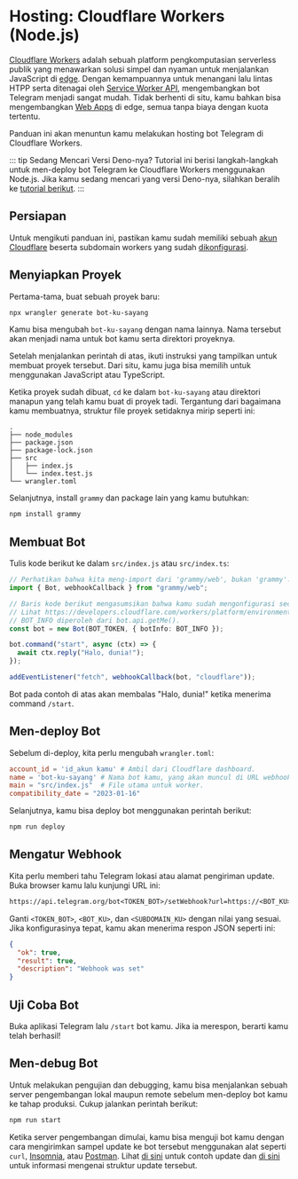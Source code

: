 # Hosting: Cloudflare Workers (Node.js)

[Cloudflare Workers](https://workers.cloudflare.com/) adalah sebuah platform pengkomputasian serverless publik yang menawarkan solusi simpel dan nyaman untuk menjalankan JavaScript di [edge](https://en.wikipedia.org/wiki/Edge_computing).
Dengan kemampuannya untuk menangani lalu lintas HTPP serta ditenagai oleh [Service Worker API](https://developer.mozilla.org/en-US/docs/Web/API/Service_Worker_API), mengembangkan bot Telegram menjadi sangat mudah.
Tidak berhenti di situ, kamu bahkan bisa mengembangkan [Web Apps](https://core.telegram.org/bots/webapps) di edge, semua tanpa biaya dengan kuota tertentu.

Panduan ini akan menuntun kamu melakukan hosting bot Telegram di Cloudflare Workers.

::: tip Sedang Mencari Versi Deno-nya?
Tutorial ini berisi langkah-langkah untuk men-deploy bot Telegram ke Cloudflare Workers menggunakan Node.js.
Jika kamu sedang mencari yang versi Deno-nya, silahkan beralih ke [tutorial berikut](./cloudflare-workers).
:::

## Persiapan

Untuk mengikuti panduan ini, pastikan kamu sudah memiliki sebuah [akun Cloudflare](https://dash.cloudflare.com/login) beserta subdomain workers yang sudah [dikonfigurasi](https://dash.cloudflare.com/?account=workers).

## Menyiapkan Proyek

Pertama-tama, buat sebuah proyek baru:

```sh
npx wrangler generate bot-ku-sayang
```

Kamu bisa mengubah `bot-ku-sayang` dengan nama lainnya.
Nama tersebut akan menjadi nama untuk bot kamu serta direktori proyeknya.

Setelah menjalankan perintah di atas, ikuti instruksi yang tampilkan untuk membuat proyek tersebut.
Dari situ, kamu juga bisa memilih untuk menggunakan JavaScript atau TypeScript.

Ketika proyek sudah dibuat, `cd` ke dalam `bot-ku-sayang` atau direktori manapun yang telah kamu buat di proyek tadi.
Tergantung dari bagaimana kamu membuatnya, struktur file proyek setidaknya mirip seperti ini:

```asciiart:no-line-numbers
.
├── node_modules
├── package.json
├── package-lock.json
├── src
│   ├── index.js
│   └── index.test.js
└── wrangler.toml
```

Selanjutnya, install `grammy` dan package lain yang kamu butuhkan:

```sh
npm install grammy
```

## Membuat Bot

Tulis kode berikut ke dalam `src/index.js` atau `src/index.ts`:

```ts
// Perhatikan bahwa kita meng-import dari 'grammy/web', bukan 'grammy'.
import { Bot, webhookCallback } from "grammy/web";

// Baris kode berikut mengasumsikan bahwa kamu sudah mengonfigurasi secret BOT_TOKEN dan BOT_INFO.
// Lihat https://developers.cloudflare.com/workers/platform/environment-variables/#secrets-on-deployed-workers.
// BOT_INFO diperoleh dari bot.api.getMe().
const bot = new Bot(BOT_TOKEN, { botInfo: BOT_INFO });

bot.command("start", async (ctx) => {
  await ctx.reply("Halo, dunia!");
});

addEventListener("fetch", webhookCallback(bot, "cloudflare"));
```

Bot pada contoh di atas akan membalas "Halo, dunia!" ketika menerima command `/start`.

## Men-deploy Bot

Sebelum di-deploy, kita perlu mengubah `wrangler.toml`:

```toml
account_id = 'id_akun kamu' # Ambil dari Cloudflare dashboard.
name = 'bot-ku-sayang' # Nama bot kamu, yang akan muncul di URL webhook, misalnya: https://bot-ku-sayang.subdomain-ku.workers.dev
main = "src/index.js"  # File utama untuk worker.
compatibility_date = "2023-01-16"
```

Selanjutnya, kamu bisa deploy bot menggunakan perintah berikut:

```sh
npm run deploy
```

## Mengatur Webhook

Kita perlu memberi tahu Telegram lokasi atau alamat pengiriman update.
Buka browser kamu lalu kunjungi URL ini:

```txt
https://api.telegram.org/bot<TOKEN_BOT>/setWebhook?url=https://<BOT_KU>.<SUBDOMAIN_KU>.workers.dev/
```

Ganti `<TOKEN_BOT>`, `<BOT_KU>`, dan `<SUBDOMAIN_KU>` dengan nilai yang sesuai.
Jika konfigurasinya tepat, kamu akan menerima respon JSON seperti ini:

```json
{
  "ok": true,
  "result": true,
  "description": "Webhook was set"
}
```

## Uji Coba Bot

Buka aplikasi Telegram lalu `/start` bot kamu.
Jika ia merespon, berarti kamu telah berhasil!

## Men-debug Bot

Untuk melakukan pengujian dan debugging, kamu bisa menjalankan sebuah server pengembangan lokal maupun remote sebelum men-deploy bot kamu ke tahap produksi.
Cukup jalankan perintah berikut:

```sh
npm run start
```

Ketika server pengembangan dimulai, kamu bisa menguji bot kamu dengan cara mengirimkan sampel update ke bot tersebut menggunakan alat seperti `curl`, [Insomnia](https://insomnia.rest), atau [Postman](https://postman.com).
Lihat [di sini](https://core.telegram.org/bots/webhooks#testing-your-bot-with-updates) untuk contoh update dan [di sini](https://core.telegram.org/bots/api#update) untuk informasi mengenai struktur update tersebut.
